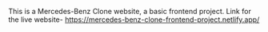 This is a Mercedes-Benz Clone website, a basic frontend project.
Link for the live website- https://mercedes-benz-clone-frontend-project.netlify.app/
